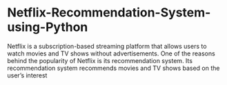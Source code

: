 # Netflix-Recommendation-System-using-Python
 Netflix is a subscription-based streaming platform that allows users to watch movies and TV shows without advertisements. One of the reasons behind the popularity of Netflix is its recommendation system. Its recommendation system recommends movies and TV shows based on the user’s interest
